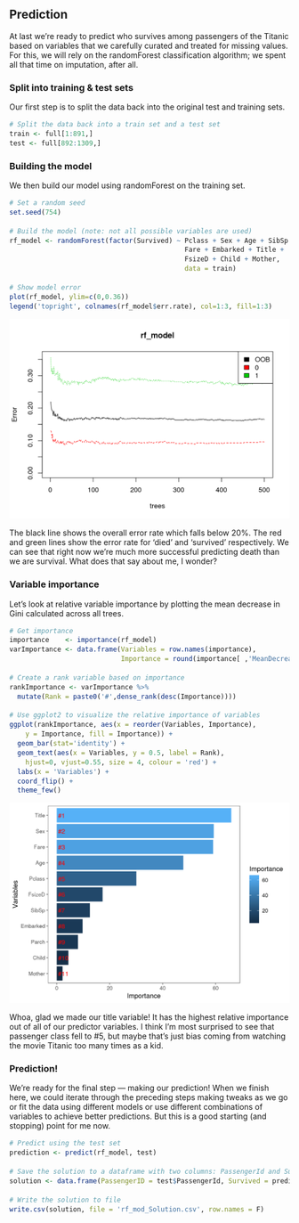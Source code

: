 

## Prediction

At last we’re ready to predict who survives among passengers of the Titanic based on variables that we carefully curated and treated for missing values. For this, we will rely on the randomForest classification algorithm; we spent all that time on imputation, after all.

### Split into training & test sets

Our first step is to split the data back into the original test and training sets.


```r
# Split the data back into a train set and a test set
train <- full[1:891,]
test <- full[892:1309,]
```

###  Building the model

We then build our model using randomForest on the training set.


```r
# Set a random seed
set.seed(754)

# Build the model (note: not all possible variables are used)
rf_model <- randomForest(factor(Survived) ~ Pclass + Sex + Age + SibSp + Parch + 
                                            Fare + Embarked + Title + 
                                            FsizeD + Child + Mother,
                                            data = train)

# Show model error
plot(rf_model, ylim=c(0,0.36))
legend('topright', colnames(rf_model$err.rate), col=1:3, fill=1:3)
```

<img src="17-Prediction_files/figure-html/unnamed-chunk-3-1.png" width="672" />

The black line shows the overall error rate which falls below 20%. The red and green lines show the error rate for ‘died’ and ‘survived’ respectively. We can see that right now we’re much more successful predicting death than we are survival. What does that say about me, I wonder?


### Variable importance

Let’s look at relative variable importance by plotting the mean decrease in Gini calculated across all trees.


```r
# Get importance
importance    <- importance(rf_model)
varImportance <- data.frame(Variables = row.names(importance), 
                            Importance = round(importance[ ,'MeanDecreaseGini'],2))

# Create a rank variable based on importance
rankImportance <- varImportance %>%
  mutate(Rank = paste0('#',dense_rank(desc(Importance))))

# Use ggplot2 to visualize the relative importance of variables
ggplot(rankImportance, aes(x = reorder(Variables, Importance), 
    y = Importance, fill = Importance)) +
  geom_bar(stat='identity') + 
  geom_text(aes(x = Variables, y = 0.5, label = Rank),
    hjust=0, vjust=0.55, size = 4, colour = 'red') +
  labs(x = 'Variables') +
  coord_flip() + 
  theme_few()
```

<img src="17-Prediction_files/figure-html/unnamed-chunk-4-1.png" width="672" />


Whoa, glad we made our title variable! It has the highest relative importance out of all of our predictor variables. I think I’m most surprised to see that passenger class fell to #5, but maybe that’s just bias coming from watching the movie Titanic too many times as a kid.


### Prediction!

We’re ready for the final step — making our prediction! When we finish here, we could iterate through the preceding steps making tweaks as we go or fit the data using different models or use different combinations of variables to achieve better predictions. But this is a good starting (and stopping) point for me now.


```r
# Predict using the test set
prediction <- predict(rf_model, test)

# Save the solution to a dataframe with two columns: PassengerId and Survived (prediction)
solution <- data.frame(PassengerID = test$PassengerId, Survived = prediction)

# Write the solution to file
write.csv(solution, file = 'rf_mod_Solution.csv', row.names = F)
```



